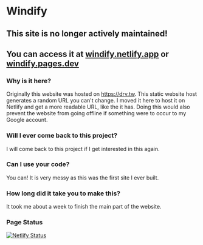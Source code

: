 # Windify

## This site is no longer actively maintained!
## You can access it at [windify.netlify.app](https://windify.netlify.app/) or [windify.pages.dev](https://windify.pages.dev/)
### Why is it here?

Originally this website was hosted on https://drv.tw. This static website host generates a random URL you can't change. I moved it here to host it on Netlify and get a more readable URL, like the it has. Doing this would also prevent the website from going offline if something were to occur to my Google account.

### Will I ever come back to this project?

I will come back to this project if I get interested in this again.

### Can I use your code?

You can! It is very messy as this was the first site I ever built.

### How long did it take you to make this?

It took me about a week to finish the main part of the website. 

### Page Status
[![Netlify Status](https://api.netlify.com/api/v1/badges/56822c5c-4821-4707-8ae5-724b9cbb9d02/deploy-status)](https://app.netlify.com/sites/windify/deploys)

